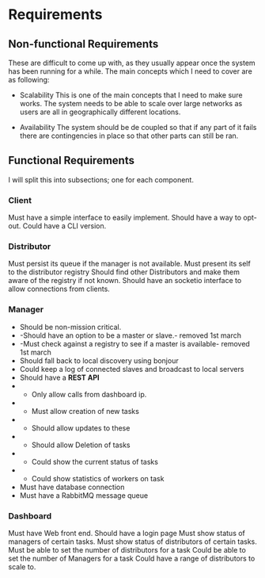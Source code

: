 # Requirements

## Non-functional Requirements
These are difficult to come up with, as they usually appear once the system has been running for a while. The main concepts which I need to cover are as following:

- Scalability
This is one of the main concepts that I need to make sure works. The system needs to be able to scale over large networks as users are all in geographically different locations.

- Availability 
The system should be de coupled so that if any part of it fails there are contingencies in place so that other parts can still be ran.

## Functional Requirements

I will split this into subsections; one for each component.

### Client
Must have a simple interface to easily implement.
Should have a way to opt-out.
Could have a CLI version.

### Distributor
Must persist its queue if the manager is not available.
Must present its self to the distributor registry
Should find other Distributors and make them aware of the registry if not known.
Should have an socketio interface to allow connections from clients.

### Manager
- Should be non-mission critical.
- -Should have an option to be a master or slave.- removed 1st march
- -Must check against a registry to see if a master is available- removed 1st march
- Should fall back to local discovery using bonjour
- Could keep a log of connected slaves and broadcast to local servers 
- Should have a **REST API**
- - Only allow calls from dashboard ip.
- - Must allow creation of new tasks
- - Should allow updates to these
- - Should allow Deletion of tasks
- - Could show the current status of tasks
- - Could show statistics of workers on task
- Must have database connection
- Must have a RabbitMQ message queue

### Dashboard 
Must have Web front end.
Should have a login page
Must show status of managers of certain tasks.
Must show status of distributors of certain tasks.
Must be able to set the number of distributors for a task
Could be able to set the number of Managers for a task
Could have a range of distributors to scale to.


